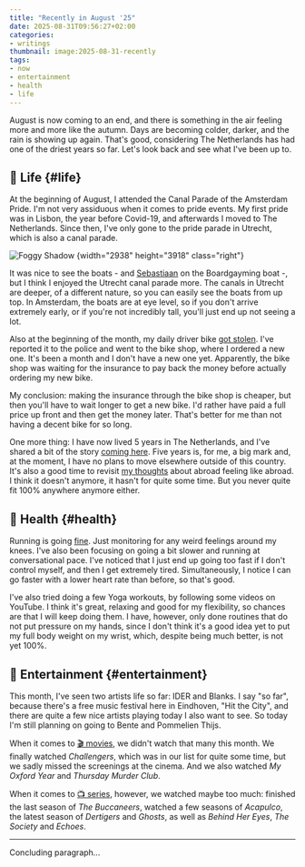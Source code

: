```yaml
---
title: "Recently in August '25"
date: 2025-08-31T09:56:27+02:00
categories:
- writings
thumbnail: image:2025-08-31-recently
tags:
- now
- entertainment
- health
- life
---
```


August is now coming to an end, and there is something in the air feeling more and more like the autumn. Days are becoming colder, darker, and the rain is showing up again. That's good, considering The Netherlands has had one of the driest years so far. Let's look back and see what I've been up to.

<!--more-->

## 🍄 Life {#life}

At the beginning of August, I attended the Canal Parade of the Amsterdam Pride. I'm not very assiduous when it comes to pride events. My first pride was in Lisbon, the year before Covid-19, and afterwards I moved to The Netherlands. Since then, I've only gone to the pride parade in Utrecht, which is also a canal parade.

![](image:2025-08-31-recently "Foggy Shadow")
{width="2938" height="3918" class="right"}

It was nice to see the boats - and [Sebastiaan](https://seblog.nl/) on the Boardgayming boat -, but I think I enjoyed the Utrecht canal parade more. The canals in Utrecht are deeper, of a different nature, so you can easily see the boats from up top. In Amsterdam, the boats are at eye level, so if you don't arrive extremely early, or if you're not incredibly tall, you'll just end up not seeing a lot.

Also at the beginning of the month, my daily driver bike [got stolen](/2025/08/05/bike-thieves/). I've reported it to the police and went to the bike shop, where I ordered a new one. It's been a month and I don't have a new one yet. Apparently, the bike shop was waiting for the insurance to pay back the money before actually ordering my new bike.

My conclusion: making the insurance through the bike shop is cheaper, but then you'll have to wait longer to get a new bike. I'd rather have paid a full price up front and then get the money later. That's better for me than not having a decent bike for so long.

One more thing: I have now lived 5 years in The Netherlands, and I've shared a bit of the story [coming here](/2025/08/06/road-to-eindhoven/). Five years is, for me, a big mark and, at the moment, I have no plans to move elsewhere outside of this country. It's also a good time to revisit [my thoughts](/2024/01/10/when-does-abroad-stop-being-abroad/) about abroad feeling like abroad. I think it doesn't anymore, it hasn't for quite some time. But you never quite fit 100% anywhere anymore either.

## 💪 Health {#health}

Running is going [fine](/2025/08/17/running/). Just monitoring for any weird feelings around my knees. I've also been focusing on going a bit slower and running at conversational pace. I've noticed that I just end up going too fast if I don't control myself, and then I get extremely tired. Simultaneously, I notice I can go faster with a lower heart rate than before, so that's good.

I've also tried doing a few Yoga workouts, by following some videos on YouTube. I think it's great, relaxing and good for my flexibility, so chances are that I will keep doing them. I have, however, only done routines that do not put pressure on my hands, since I don't think it's a good idea yet to put my full body weight on my wrist, which, despite being much better, is not yet 100%.

## 🍿 Entertainment {#entertainment}

This month, I've seen two artists life so far: IDER and Blanks. I say "so far", because there's a free music festival here in Eindhoven, "Hit the City", and there are quite a few nice artists playing today I also want to see. So today I'm still planning on going to Bente and Pommelien Thijs.

When it comes to [🎬 movies](/watches/#movies), we didn't watch that many this month. We finally watched *Challengers*, which was in our list for quite some time, but we sadly missed the screenings at the cinema. And we also watched *My Oxford Year* and *Thursday Murder Club*.

When it comes to [📺 series](/watches/#series), however, we watched maybe too much: finished the last season of *The Buccaneers*, watched a few seasons of *Acapulco*, the latest season of *Dertigers* and *Ghosts*, as well as *Behind Her Eyes*, *The Society* and *Echoes*.

<hr>

Concluding paragraph...
